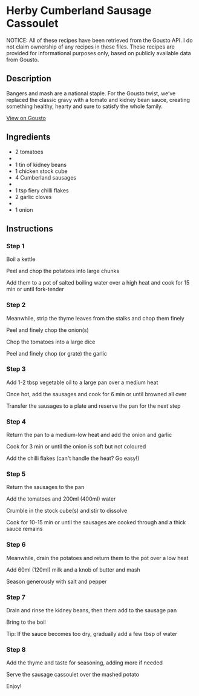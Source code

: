 # Herby Cumberland Sausage Cassoulet

NOTICE: All of these recipes have been retrieved from the Gousto API. I do not claim ownership of any recipes in these files. These recipes are provided for informational purposes only, based on publicly available data from Gousto.

## Description

Bangers and mash are a national staple. For the Gousto twist, we’ve replaced the classic gravy with a tomato and kidney bean sauce, creating something healthy, hearty and sure to satisfy the whole family.

[View on Gousto](https://www.gousto.co.uk/recipes/cookbook/herby-cumberland-sausage-cassoulet)

## Ingredients

- 2 tomatoes
- 
- 1 tin of kidney beans
- 1 chicken stock cube
- 4 Cumberland sausages
- 
- 1 tsp fiery chilli flakes 
- 2 garlic cloves
- 
- 1 onion

## Instructions


### Step 1

Boil a kettle


Peel and chop the potatoes into large chunks


Add them to a pot of salted boiling water over a high heat and cook for 15 min or until&nbsp;fork-tender


### Step 2

Meanwhile, strip the thyme leaves from the stalks and chop them finely


Peel&nbsp;and finely chop the onion<span class="text-danger">(s)</span>


Chop the tomatoes into a large dice


Peel and finely chop (or grate) the garlic


### Step 3

Add 1-2 tbsp vegetable oil to a large pan over a medium heat


Once&nbsp;hot, add the sausages and cook for 6 min or until browned all over


Transfer the sausages to a plate and reserve the pan for the next step


### Step 4

Return the pan to a medium-low heat and add the onion and garlic


Cook for 3 min or until the onion is soft but not coloured


Add the chilli flakes (can't handle the heat? Go easy!)


### Step 5

Return the sausages to the pan


Add the tomatoes and 200ml <span class="text-danger">(400ml)</span> water


Crumble&nbsp;in the stock cube<span class="text-danger">(s)</span> and stir to dissolve


Cook&nbsp;for 10-15 min or until the sausages are cooked through and a thick sauce remains


### Step 6

Meanwhile, drain the potatoes and return them to the pot over a low heat


Add 60ml <span class="text-danger">(120ml)</span>&nbsp;milk and a knob of butter and mash


Season&nbsp;generously&nbsp;with salt and pepper


### Step 7

Drain and rinse the kidney beans, then them add to the sausage pan


Bring to the boil


Tip: If the sauce becomes too dry, gradually add a few tbsp of water

### Step 8

Add the thyme and taste for seasoning, adding more if needed


Serve the sausage cassoulet over&nbsp;the mashed potato


Enjoy!

